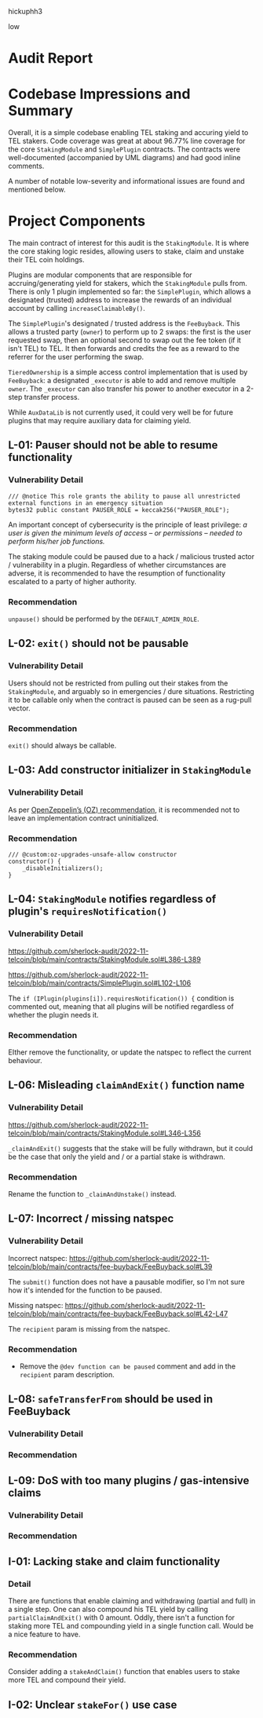 hickuphh3

low

# Audit Report

# Codebase Impressions and Summary

Overall, it is a simple codebase enabling TEL staking and accuring yield to TEL stakers. Code coverage was great at about 96.77% line coverage for the core `StakingModule` and `SimplePlugin` contracts. The contracts were well-documented (accompanied by UML diagrams) and had good inline comments.

A number of notable low-severity and informational issues are found and mentioned below. 

# Project Components
The main contract of interest for this audit is the `StakingModule`. It is where the core staking logic resides, allowing users to stake, claim and unstake their TEL coin holdings. 

Plugins are modular components that are responsible for accruing/generating yield for stakers, which the `StakingModule` pulls from. There is only 1 plugin implemented so far: the `SimplePlugin`, which allows a designated (trusted) address to increase the rewards of an individual account by calling `increaseClaimableBy()`.

The `SimplePlugin`'s designated / trusted address is the `FeeBuyback`. This allows a trusted party (`owner`) to perform up to 2 swaps: the first is the user requested swap, then an optional second to swap out the fee token (if it isn't TEL) to TEL. It then forwards and credits the fee as a reward to the referrer for the user performing the swap. 

`TieredOwnership` is a simple access control implementation that is used by `FeeBuyback`: a designated `_executor` is able to add and remove multiple `owner`. The `_executor` can also transfer his power to another executor in a 2-step transfer process.

While `AuxDataLib` is not currently used, it could very well be for future plugins that may require auxiliary data for claiming yield.

## L-01: Pauser should not be able to resume functionality

### Vulnerability Detail
```solidity
/// @notice This role grants the ability to pause all unrestricted external functions in an emergency situation
bytes32 public constant PAUSER_ROLE = keccak256("PAUSER_ROLE");
```

An important concept of cybersecurity is the principle of least privilege: _a user is given the minimum levels of access – or permissions – needed to perform his/her job functions._

The staking module could be paused due to a hack / malicious trusted actor / vulnerability in a plugin. Regardless of whether circumstances are adverse, it is recommended to have the resumption of functionality escalated to a party of higher authority.

### Recommendation
`unpause()` should be performed by the `DEFAULT_ADMIN_ROLE`.

## L-02: `exit()` should not be pausable

### Vulnerability Detail
Users should not be restricted from pulling out their stakes from the `StakingModule`, and arguably so in emergencies / dure situations. Restricting it to be callable only when the contract is paused can be seen as a rug-pull vector.

### Recommendation
`exit()` should always be callable.

## L-03: Add constructor initializer in `StakingModule`

### Vulnerability Detail
As per [OpenZeppelin’s (OZ) recommendation](hhttps://docs.openzeppelin.com/upgrades-plugins/1.x/writing-upgradeable#initializing_the_implementation_contract), it is recommended not to leave an implementation contract uninitialized.

### Recommendation
```solidity
/// @custom:oz-upgrades-unsafe-allow constructor
constructor() {
    _disableInitializers();
}
```

## L-04: `StakingModule` notifies regardless of plugin's `requiresNotification()`

### Vulnerability Detail
https://github.com/sherlock-audit/2022-11-telcoin/blob/main/contracts/StakingModule.sol#L386-L389

https://github.com/sherlock-audit/2022-11-telcoin/blob/main/contracts/SimplePlugin.sol#L102-L106

The `if (IPlugin(plugins[i]).requiresNotification()) {` condition is commented out, meaning that all plugins will be notified regardless of whether the plugin needs it.

### Recommendation
EIther remove the functionality, or update the natspec to reflect the current behaviour.

## L-06: Misleading `claimAndExit()` function name

### Vulnerability Detail
https://github.com/sherlock-audit/2022-11-telcoin/blob/main/contracts/StakingModule.sol#L346-L356

`_claimAndExit()` suggests that the stake will be fully withdrawn, but it could be the case that only the yield and / or a partial stake is withdrawn.

### Recommendation
Rename the function to `_claimAndUnstake()` instead.

## L-07: Incorrect / missing natspec

### Vulnerability Detail
Incorrect natspec: https://github.com/sherlock-audit/2022-11-telcoin/blob/main/contracts/fee-buyback/FeeBuyback.sol#L39

The `submit()` function does not have a pausable modifier, so I'm not sure how it's intended for the function to be paused.

Missing natspec: https://github.com/sherlock-audit/2022-11-telcoin/blob/main/contracts/fee-buyback/FeeBuyback.sol#L42-L47

The `recipient` param is missing from the natspec.

### Recommendation
- Remove the `@dev function can be paused` comment and add in the `recipient` param description.

## L-08: `safeTransferFrom` should be used in FeeBuyback

### Vulnerability Detail

### Recommendation

## L-09: DoS with too many plugins / gas-intensive claims

### Vulnerability Detail

### Recommendation

## I-01: Lacking stake and claim functionality

### Detail
There are functions that enable claiming and withdrawing (partial and full) in a single step. One can also compound his TEL yield by calling `partialClaimAndExit()` with 0 amount. Oddly, there isn't a function for staking more TEL and compounding yield in a single function call. Would be a nice feature to have.

### Recommendation
Consider adding a `stakeAndClaim()` function that enables users to stake more TEL and compound their yield.

## I-02: Unclear `stakeFor()` use case


